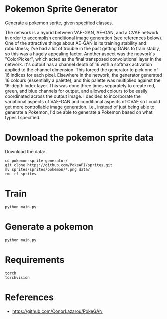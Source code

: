 # Pokemon Sprite Generator

Generate a pokemon sprite, given specified classes.

The network is a hybrid between VAE-GAN, AE-GAN, and a CVAE network in order to accomplish conditional image generation (see references below). One of the attractive things about AE-GAN is its training stability and robustness; I've had a lot of trouble in the past getting GANs to train stably, so this was a hugely appealing factor. Another aspect was the network's "ColorPicker", which acted as the final transposed convolutional layer in the network. It's output has a channel depth of 16 with a softmax activation applied to the channel dimension. This forced the generator to pick one of 16 indices for each pixel. Elsewhere in the network, the generator generated 16 colours (essentially a palette), and this palette was multiplied against the 16-depth index layer. This was done three times separately to create red, green, and blue channels for output, and allowed colours to be easily coordinated across the output image. I decided to incorporate the variational aspects of VAE-GAN and conditional aspects of CVAE so I could get more controllable image generation. i.e., instead of just being able to generate a Pokemon, I'd be able to generate a Pokemon based on what types I specified.

# Download the pokemon sprite data

Download the data:
```
cd pokemon-sprite-generator/
git clone https://github.com/PokeAPI/sprites.git
mv sprites/sprites/pokemon/*.png data/
rm -rf sprites
```

# Train 

```
python main.py
```

# Generate a pokemon
```
python main.py 
```

# Requirements
```
torch 
torchvision

```
# References

- https://github.com/ConorLazarou/PokeGAN